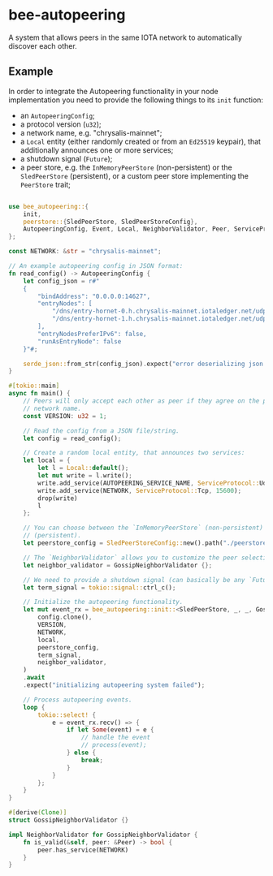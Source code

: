 # bee-autopeering

A system that allows peers in the same IOTA network to automatically discover each other.

## Example

In order to integrate the Autopeering functionality in your node implementation you need to provide the following things to its `init` function:
* an `AutopeeringConfig`;
* a protocol version (`u32`);
* a network name, e.g. "chrysalis-mainnet";
* a `Local` entity (either randomly created or from an `Ed25519` keypair), that additionally announces one or more services;
* a shutdown signal (`Future`);
* a peer store, e.g. the `InMemoryPeerStore` (non-persistent) or the `SledPeerStore` (persistent), or a custom peer store implementing the `PeerStore` trait;

```rust

use bee_autopeering::{
    init,
    peerstore::{SledPeerStore, SledPeerStoreConfig},
    AutopeeringConfig, Event, Local, NeighborValidator, Peer, ServiceProtocol, AUTOPEERING_SERVICE_NAME,
};

const NETWORK: &str = "chrysalis-mainnet";

// An example autopeering config in JSON format:
fn read_config() -> AutopeeringConfig {
    let config_json = r#"
    {
        "bindAddress": "0.0.0.0:14627",
        "entryNodes": [
            "/dns/entry-hornet-0.h.chrysalis-mainnet.iotaledger.net/udp/14626/autopeering/iotaPHdAn7eueBnXtikZMwhfPXaeGJGXDt4RBuLuGgb",
            "/dns/entry-hornet-1.h.chrysalis-mainnet.iotaledger.net/udp/14626/autopeering/iotaJJqMd5CQvv1A61coSQCYW9PNT1QKPs7xh2Qg5K2",
        ],
        "entryNodesPreferIPv6": false,
        "runAsEntryNode": false
    }"#;

    serde_json::from_str(config_json).expect("error deserializing json config")
}

#[tokio::main]
async fn main() {
    // Peers will only accept each other as peer if they agree on the protocol version and the
    // network name.
    const VERSION: u32 = 1;

    // Read the config from a JSON file/string.
    let config = read_config();

    // Create a random local entity, that announces two services:
    let local = {
        let l = Local::default();
        let mut write = l.write();
        write.add_service(AUTOPEERING_SERVICE_NAME, ServiceProtocol::Udp, config.bind_addr.port());
        write.add_service(NETWORK, ServiceProtocol::Tcp, 15600);
        drop(write)
        l
    };

    // You can choose between the `InMemoryPeerStore` (non-persistent) and the `SledPeerStore` 
    // (persistent).
    let peerstore_config = SledPeerStoreConfig::new().path("./peerstore");

    // The `NeighborValidator` allows you to customize the peer selection.
    let neighbor_validator = GossipNeighborValidator {};

    // We need to provide a shutdown signal (can basically be any `Future`).
    let term_signal = tokio::signal::ctrl_c();

    // Initialize the autopeering functionality.
    let mut event_rx = bee_autopeering::init::<SledPeerStore, _, _, GossipNeighborValidator>(
        config.clone(),
        VERSION,
        NETWORK,
        local,
        peerstore_config,
        term_signal,
        neighbor_validator,
    )
    .await
    .expect("initializing autopeering system failed");

    // Process autopeering events.
    loop {
        tokio::select! {
            e = event_rx.recv() => {
                if let Some(event) = e {
                    // handle the event
                    // process(event);
                } else {
                    break;
                }
            }
        };
    }
}

#[derive(Clone)]
struct GossipNeighborValidator {}

impl NeighborValidator for GossipNeighborValidator {
    fn is_valid(&self, peer: &Peer) -> bool {
        peer.has_service(NETWORK)
    }
}

```
